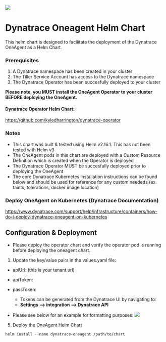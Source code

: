 
![](https://dt-cdn.net/images/dynatrace-logo-rgb-cph-800x142px-ac1b21b785.svg)

# Dynatrace Oneagent Helm Chart
This helm chart is designed to facilitate the deployment of the Dynatrace OneAgent as a Helm Chart.

### Prerequisites
1. A Dynatrace namespace has been created in your cluster
2. The Tiller Service Account has access to the Dynatrace namespace
3. The Dynatrace Operator has been succesfully deployed to your cluster

**Please note, you MUST install the OneAgent Operator to your cluster BEFORE deploying the OneAgent.**
#### Dynatrace Operator Helm Chart:
<https://github.com/kyledharrington/dynatrace-operator>

### Notes
- This chart was built & tested using Helm v2.16.1. This has not been tested with Helm v3
- The OneAgent pods in this chart are deployed with a Custom Resource Definition which is created when the Operator is deployed
- The Dynatrace Operator MUST be succesfully deployed prior to deploying the OneAgent
- The core Dynatrace Kubernetes installation instructions can be found below and should be used for reference for any custom neededs (ex. taints, tolerations, docker image location) 

### Deploy OneAgent on Kubernetes (Dynatrace Documentation)
<https://www.dynatrace.com/support/help/infrastructure/containers/how-do-i-deploy-dynatrace-oneagent-on-kubernetes>


## Configuration & Deployment
- Please deploy the operator chart and verify the operator pod is running before deploying the oneagent chart.
 
1. Update the key/value pairs in the values.yaml file:
- apiUrl: (this is your tenant url)
- apiToken:
- passToken: 
    - Tokens can be generated from the Dynatrace UI by navigating to:
    - **Settings --> integration --> Dynatrace API**

- Please see below for an example for formatting purposes:
![](https://storage.googleapis.com/kdh-github/helm-oneagent/values.png)
 
5. Deploy the OneAgent Helm Chart
```
helm install --name dynatrace-oneagent /path/to/chart
```